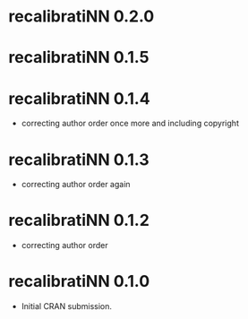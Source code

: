 # recalibratiNN 0.2.0

# recalibratiNN 0.1.5

# recalibratiNN 0.1.4
* correcting author order once more and including copyright

# recalibratiNN 0.1.3
* correcting author order again

# recalibratiNN 0.1.2
* correcting author order

# recalibratiNN 0.1.0

* Initial CRAN submission.
